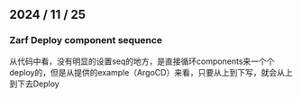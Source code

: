 ## 2024 / 11 / 25
### Zarf Deploy component sequence

从代码中看，没有明显的设置seq的地方，是直接循环components来一个个deploy的，但是从提供的example（ArgoCD）来看，只要从上到下写，就会从上到下去Deploy
